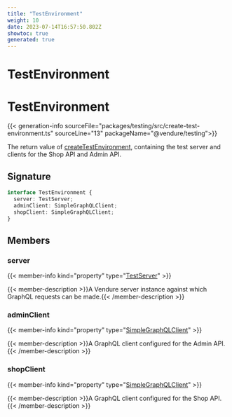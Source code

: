 ```yaml
---
title: "TestEnvironment"
weight: 10
date: 2023-07-14T16:57:50.802Z
showtoc: true
generated: true
---
```

<!-- This file was generated from the Vendure source. Do not modify. Instead, re-run the "docs:build" script -->

# TestEnvironment
<div class="symbol">


# TestEnvironment

{{< generation-info sourceFile="packages/testing/src/create-test-environment.ts" sourceLine="13" packageName="@vendure/testing">}}

The return value of <a href='/typescript-api/testing/create-test-environment#createtestenvironment'>createTestEnvironment</a>, containing the test server
and clients for the Shop API and Admin API.

## Signature

```TypeScript
interface TestEnvironment {
  server: TestServer;
  adminClient: SimpleGraphQLClient;
  shopClient: SimpleGraphQLClient;
}
```
## Members

### server

{{< member-info kind="property" type="<a href='/typescript-api/testing/test-server#testserver'>TestServer</a>"  >}}

{{< member-description >}}A Vendure server instance against which GraphQL requests can be made.{{< /member-description >}}

### adminClient

{{< member-info kind="property" type="<a href='/typescript-api/testing/simple-graph-qlclient#simplegraphqlclient'>SimpleGraphQLClient</a>"  >}}

{{< member-description >}}A GraphQL client configured for the Admin API.{{< /member-description >}}

### shopClient

{{< member-info kind="property" type="<a href='/typescript-api/testing/simple-graph-qlclient#simplegraphqlclient'>SimpleGraphQLClient</a>"  >}}

{{< member-description >}}A GraphQL client configured for the Shop API.{{< /member-description >}}


</div>

